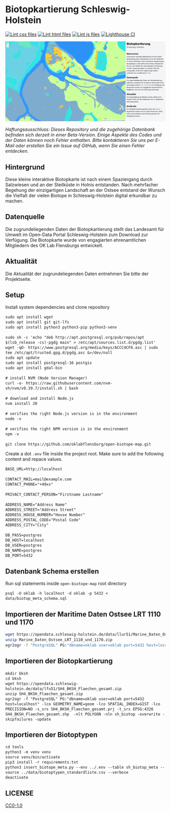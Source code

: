 # Biotopkartierung Schleswig-Holstein

[![Lint css files](https://github.com/oklabflensburg/open-biotope-map/actions/workflows/lint-css.yml/badge.svg)](https://github.com/oklabflensburg/open-biotope-map/actions/workflows/lint-css.yml)
[![Lint html files](https://github.com/oklabflensburg/open-biotope-map/actions/workflows/lint-html.yml/badge.svg)](https://github.com/oklabflensburg/open-biotope-map/actions/workflows/lint-html.yml)
[![Lint js files](https://github.com/oklabflensburg/open-biotope-map/actions/workflows/lint-js.yml/badge.svg)](https://github.com/oklabflensburg/open-biotope-map/actions/workflows/lint-js.yml)
[![Lighthouse CI](https://github.com/oklabflensburg/open-biotope-map/actions/workflows/lighthouse.yml/badge.svg)](https://github.com/oklabflensburg/open-biotope-map/actions/workflows/lighthouse.yml)


![Screenshot der interaktiven Biotopkarte](https://raw.githubusercontent.com/oklabflensburg/open-biotope-map/main/screenshot_biotopkarte.webp)

_Haftungsausschluss: Dieses Repository und die zugehörige Datenbank befinden sich derzeit in einer Beta-Version. Einige Aspekte des Codes und der Daten können noch Fehler enthalten. Bitte kontaktieren Sie uns per E-Mail oder erstellen Sie ein Issue auf GitHub, wenn Sie einen Fehler entdecken._


## Hintergrund

Diese kleine interaktive Biotopkarte ist nach einem Spaziergang durch Salzwiesen und an der Steilküste in Holnis entstanden. Nach mehrfacher Begehung der einzigartigen Landschaft an der Ostsee entstand der Wunsch die Vielfalt der vielen Biotope in Schleswig-Holstein digital erkundbar zu machen.


## Datenquelle

Die zugrundeliegenden Daten der Biotopkartierung stellt das Landesamt für Umwelt im Open-Data Portal Schleswig-Holstein zum Download zur Verfügung. Die Biotopkarte wurde von engagierten ehrenamtlichen Mitgliedern des OK Lab Flensburgs entwickelt.


## Aktualität

Die Aktualität der zugrundeliegenden Daten entnehmen Sie bitte der Projektseite.


## Setup

Install system dependencies and clone repository

```
sudo apt install wget
sudo apt install git git-lfs
sudo apt install python3 python3-pip python3-venv

sudo sh -c 'echo "deb http://apt.postgresql.org/pub/repos/apt $(lsb_release -cs)-pgdg main" > /etc/apt/sources.list.d/pgdg.list'
wget -qO- https://www.postgresql.org/media/keys/ACCC4CF8.asc | sudo tee /etc/apt/trusted.gpg.d/pgdg.asc &>/dev/null
sudo apt update
sudo apt install postgresql-16 postgis
sudo apt install gdal-bin

# install NVM (Node Version Manager)
curl -o- https://raw.githubusercontent.com/nvm-sh/nvm/v0.39.7/install.sh | bash

# download and install Node.js
nvm install 20

# verifies the right Node.js version is in the environment
node -v

# verifies the right NPM version is in the environment
npm -v

git clone https://github.com/oklabflensburg/open-biotope-map.git
```

Create a dot `.env` file inside the project root. Make sure to add the following content and repace values.

```
BASE_URL=http://localhost

CONTACT_MAIL=mail@example.com
CONTACT_PHONE="+49xx"

PRIVACY_CONTACT_PERSON="Firstname Lastname"

ADDRESS_NAME="Address Name"
ADDRESS_STREET="Address Street"
ADDRESS_HOUSE_NUMBER="House Number"
ADDRESS_POSTAL_CODE="Postal Code"
ADDRESS_CITY="City"

DB_PASS=postgres
DB_HOST=localhost
DB_USER=postgres
DB_NAME=postgres
DB_PORT=5432
```



## Datenbank Schema erstellen

Run sql statements inside `open-biotope-map` root directory

```
psql -U oklab -h localhost -d oklab -p 5432 < data/biotop_meta_schema.sql
```


## Importieren der Maritime Daten Ostsee LRT 1110 und 1170

```sh
wget https://opendata.schleswig-holstein.de/data/llur51/Marine_Daten_Ostsee_LRT_1110_und_1170.zip
unzip Marine_Daten_Ostsee_LRT_1110_und_1170.zip
ogr2ogr -f "PostgreSQL" PG:"dbname=oklab user=oklab port=5432 host=localhost" -lco GEOMETRY_NAME=geom -lco SPATIAL_INDEX=GIST -lco PRECISION=NO -s_srs Maritim_Daten_Ostsee_LRT_1110_und_1170.prj -t_srs EPSG:4326 Maritim_Daten_Ostsee_LRT_1110_und_1170.shp -nlt POLYGON -nln sh_maritime_baltic -overwrite -skipfailures
```


## Importieren der Biotopkartierung

```
mkdir bksh
cd bksh
wget https://opendata.schleswig-holstein.de/data/lfu51/SH4_BKSH_Flaechen_gesamt.zip
unzip SH4_BKSH_Flaechen_gesamt.zip
ogr2ogr -f "PostgreSQL" PG:"dbname=oklab user=oklab port=5432 host=localhost" -lco GEOMETRY_NAME=geom -lco SPATIAL_INDEX=GIST -lco PRECISION=NO -s_srs SH4_BKSH_Flaechen_gesamt.prj -t_srs EPSG:4326 SH4_BKSH_Flaechen_gesamt.shp  -nlt POLYGON -nln sh_biotop -overwrite -skipfailures -update
```


## Importieren der Biotoptypen

```
cd tools
python3 -m venv venv
source venv/bin/activate
pip3 install -r requirements.txt
python3 insert_biotope_meta.py --env ../.env --table sh_biotop_meta --source ../data/biotoptypen_standardliste.csv --verbose
deactivate
```


## LICENSE

[CC0-1.0](LICENSE)
